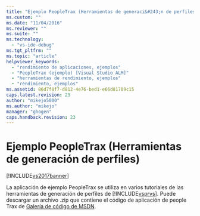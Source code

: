 ```yaml
---
title: "Ejemplo PeopleTrax (Herramientas de generaci&#243;n de perfiles) | Microsoft Docs"
ms.custom: ""
ms.date: "11/04/2016"
ms.reviewer: ""
ms.suite: ""
ms.technology: 
  - "vs-ide-debug"
ms.tgt_pltfrm: ""
ms.topic: "article"
helpviewer_keywords: 
  - "rendimiento de aplicaciones, ejemplos"
  - "PeopleTrax (ejemplo) [Visual Studio ALM]"
  - "herramientas de rendimiento, ejemplos"
  - "rendimiento, ejemplos"
ms.assetid: 86d7f8f7-d812-4e76-bed1-e66d81709c15
caps.latest.revision: 23
author: "mikejo5000"
ms.author: "mikejo"
manager: "ghogen"
caps.handback.revision: 23
---
```

# Ejemplo PeopleTrax (Herramientas de generaci&#243;n de perfiles)
[!INCLUDE[vs2017banner](../code-quality/includes/vs2017banner.md)]

La aplicación de ejemplo PeopleTrax se utiliza en varios tutoriales de las herramientas de generación de perfiles de [!INCLUDE[vsprvs](../code-quality/includes/vsprvs_md.md)].  Puede descargar un archivo .zip que contiene el código de aplicación de people Trax de [Galería de código de MSDN](http://go.microsoft.com/fwlink/?LinkId=160299).